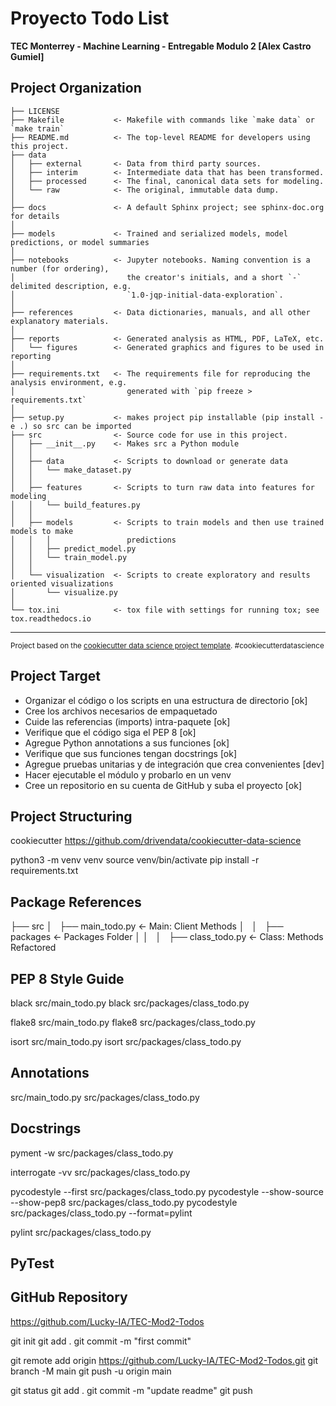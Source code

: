 # Proyecto Todo List

**TEC Monterrey - Machine Learning - Entregable Modulo 2 [Alex Castro Gumiel]**

## Project Organization

    ├── LICENSE
    ├── Makefile           <- Makefile with commands like `make data` or `make train`
    ├── README.md          <- The top-level README for developers using this project.
    ├── data
    │   ├── external       <- Data from third party sources.
    │   ├── interim        <- Intermediate data that has been transformed.
    │   ├── processed      <- The final, canonical data sets for modeling.
    │   └── raw            <- The original, immutable data dump.
    │
    ├── docs               <- A default Sphinx project; see sphinx-doc.org for details
    │
    ├── models             <- Trained and serialized models, model predictions, or model summaries
    │
    ├── notebooks          <- Jupyter notebooks. Naming convention is a number (for ordering),
    │                         the creator's initials, and a short `-` delimited description, e.g.
    │                         `1.0-jqp-initial-data-exploration`.
    │
    ├── references         <- Data dictionaries, manuals, and all other explanatory materials.
    │
    ├── reports            <- Generated analysis as HTML, PDF, LaTeX, etc.
    │   └── figures        <- Generated graphics and figures to be used in reporting
    │
    ├── requirements.txt   <- The requirements file for reproducing the analysis environment, e.g.
    │                         generated with `pip freeze > requirements.txt`
    │
    ├── setup.py           <- makes project pip installable (pip install -e .) so src can be imported
    ├── src                <- Source code for use in this project.
    │   ├── __init__.py    <- Makes src a Python module
    │   │
    │   ├── data           <- Scripts to download or generate data
    │   │   └── make_dataset.py
    │   │
    │   ├── features       <- Scripts to turn raw data into features for modeling
    │   │   └── build_features.py
    │   │
    │   ├── models         <- Scripts to train models and then use trained models to make
    │   │   │                 predictions
    │   │   ├── predict_model.py
    │   │   └── train_model.py
    │   │
    │   └── visualization  <- Scripts to create exploratory and results oriented visualizations
    │       └── visualize.py
    │
    └── tox.ini            <- tox file with settings for running tox; see tox.readthedocs.io


--------

<p><small>Project based on the <a target="_blank" href="https://drivendata.github.io/cookiecutter-data-science/">cookiecutter data science project template</a>. #cookiecutterdatascience</small></p>



## Project Target 

- Organizar el código o los scripts en una estructura de directorio [ok]
- Cree los archivos necesarios de empaquetado
- Cuide las referencias (imports) intra-paquete [ok]
- Verifique que el código siga el PEP 8 [ok]
- Agregue Python annotations a sus funciones [ok]
- Verifique que sus funciones tengan docstrings [ok]
- Agregue pruebas unitarias y de integración que crea convenientes [dev]
- Hacer ejecutable el módulo y probarlo en un venv
- Cree un repositorio en su cuenta de GitHub y suba el proyecto [ok]

## Project Structuring

cookiecutter https://github.com/drivendata/cookiecutter-data-science

python3 -m venv venv
source venv/bin/activate
pip install -r requirements.txt

## Package References

   ├── src
   │   ├── main_todo.py                 <- Main: Client Methods
   │   │   ├── packages                 <- Packages Folder
   │   │   │   ├── class_todo.py        <- Class: Methods Refactored

## PEP 8 Style Guide

black src/main_todo.py 
black src/packages/class_todo.py 

flake8 src/main_todo.py
flake8 src/packages/class_todo.py 

isort src/main_todo.py 
isort src/packages/class_todo.py 

## Annotations 

src/main_todo.py 
src/packages/class_todo.py 

## Docstrings

<!-- pip install git+https://github.com/dadadel/pyment.git -->
pyment -w src/packages/class_todo.py

interrogate -vv src/packages/class_todo.py

pycodestyle --first src/packages/class_todo.py
pycodestyle --show-source --show-pep8 src/packages/class_todo.py
pycodestyle src/packages/class_todo.py --format=pylint

pylint src/packages/class_todo.py

## PyTest



## GitHub Repository

https://github.com/Lucky-IA/TEC-Mod2-Todos

git init
git add .
git commit -m "first commit"

git remote add origin https://github.com/Lucky-IA/TEC-Mod2-Todos.git
git branch -M main
git push -u origin main

git status
git add .
git commit -m "update readme"
git push

